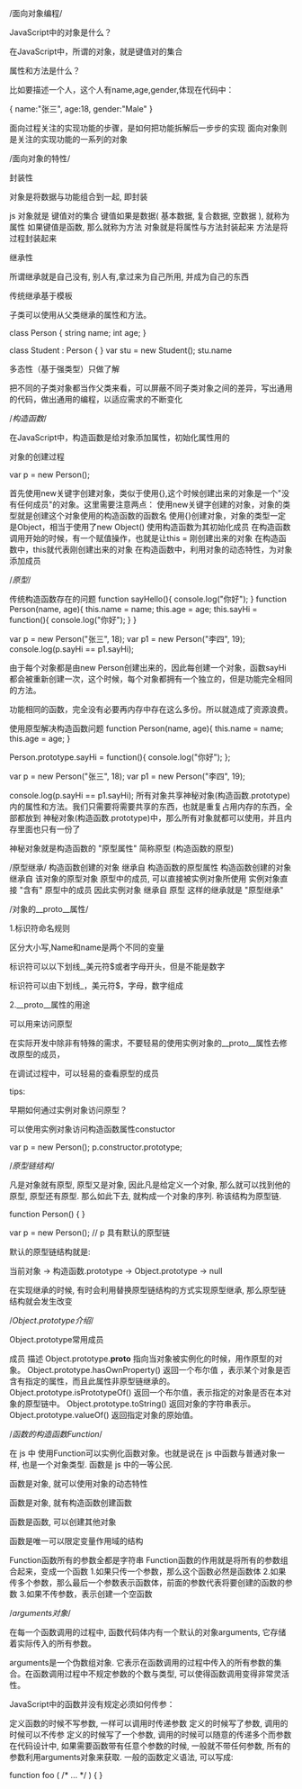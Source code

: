 /面向对象编程/

JavaScript中的对象是什么？

在JavaScript中，所谓的对象，就是键值对的集合

属性和方法是什么？

比如要描述一个人，这个人有name,age,gender,体现在代码中：

{ name:"张三", age:18, gender:"Male" }

面向过程关注的实现功能的步骤，是如何把功能拆解后一步步的实现
面向对象则是关注的实现功能的一系列的对象

/面向对象的特性/

封装性

对象是将数据与功能组合到一起, 即封装

js 对象就是 键值对的集合
键值如果是数据( 基本数据, 复合数据, 空数据 ), 就称为属性
如果键值是函数, 那么就称为方法
对象就是将属性与方法封装起来
方法是将过程封装起来

继承性

所谓继承就是自己没有, 别人有,拿过来为自己所用, 并成为自己的东西

传统继承基于模板

子类可以使用从父类继承的属性和方法。

class Person {
 string name;
 int age;
}

class Student : Person {
}
var stu = new Student();
stu.name

多态性（基于强类型）只做了解

把不同的子类对象都当作父类来看，可以屏蔽不同子类对象之间的差异，写出通用的代码，做出通用的编程，以适应需求的不断变化



/*构造函数*/

在JavaScript中，构造函数是给对象添加属性，初始化属性用的

对象的创建过程

var p = new Person();

首先使用new关键字创建对象，类似于使用{},这个时候创建出来的对象是一个"没有任何成员"的对象。这里需要注意两点：
使用new关键字创建的对象，对象的类型就是创建这个对象使用的构造函数的函数名
使用{}创建对象，对象的类型一定是Object，相当于使用了new Object()
使用构造函数为其初始化成员
在构造函数调用开始的时候，有一个赋值操作，也就是让this = 刚创建出来的对象
在构造函数中，this就代表刚创建出来的对象
在构造函数中，利用对象的动态特性，为对象添加成员

/*原型*/

传统构造函数存在的问题
function sayHello(){
    console.log("你好");
}
function Person(name, age){
    this.name = name;
    this.age = age;
    this.sayHi = function(){
        console.log("你好");
    }
}

var p = new Person("张三", 18);
var p1 = new Person("李四", 19);
console.log(p.sayHi == p1.sayHi);

由于每个对象都是由new Person创建出来的，因此每创建一个对象，函数sayHi都会被重新创建一次，这个时候，每个对象都拥有一个独立的，但是功能完全相同的方法。

功能相同的函数，完全没有必要再内存中存在这么多份。所以就造成了资源浪费。

使用原型解决构造函数问题
function Person(name, age){
    this.name = name;
    this.age = age;
}

Person.prototype.sayHi = function(){
    console.log("你好");
};

var p = new Person("张三", 18);
var p1 = new Person("李四", 19);

console.log(p.sayHi == p1.sayHi); 
所有对象共享神秘对象(构造函数.prototype)内的属性和方法。我们只需要将需要共享的东西，也就是重复占用内存的东西，全部都放到 神秘对象(构造函数.prototype)中，那么所有对象就都可以使用，并且内存里面也只有一份了

神秘对象就是构造函数的 "原型属性"
简称原型 (构造函数的原型)

/原型继承/
构造函数创建的对象 继承自 构造函数的原型属性
构造函数创建的对象 继承自 该对象的原型对象
原型中的成员, 可以直接被实例对象所使用
实例对象直接 "含有" 原型中的成员
因此实例对象 继承自 原型
这样的继承就是 "原型继承"


/对象的__proto__属性/

1.标识符命名规则

区分大小写,Name和name是两个不同的变量

标识符可以以下划线_,美元符$或者字母开头，但是不能是数字

标识符可以由下划线_，美元符$，字母，数字组成

2.__proto__属性的用途

可以用来访问原型

在实际开发中除非有特殊的需求，不要轻易的使用实例对象的__proto__属性去修改原型的成员，

在调试过程中，可以轻易的查看原型的成员

tips:

早期如何通过实例对象访问原型？

可以使用实例对象访问构造函数属性constuctor


var p = new Person();
p.constructor.prototype;


/*原型链结构*/

凡是对象就有原型, 原型又是对象, 因此凡是给定义一个对象, 那么就可以找到他的原型, 原型还有原型. 那么如此下去, 就构成一个对象的序列. 称该结构为原型链.


function Person() {
}

var p = new Person();
// p 具有默认的原型链

默认的原型链结构就是:

当前对象 -> 构造函数.prototype -> Object.prototype -> null

在实现继承的时候, 有时会利用替换原型链结构的方式实现原型继承, 那么原型链结构就会发生改变


/*Object.prototype介绍*/

Object.prototype常用成员

成员	                                   描述
Object.prototype.__proto__	指向当对象被实例化的时候，用作原型的对象。
Object.prototype.hasOwnProperty()	返回一个布尔值 ，表示某个对象是否含有指定的属性，而且此属性非原型链继承的。
Object.prototype.isPrototypeOf()	返回一个布尔值，表示指定的对象是否在本对象的原型链中。
Object.prototype.toString()	返回对象的字符串表示。
Object.prototype.valueOf()	返回指定对象的原始值。


/*函数的构造函数Function*/

在 js 中 使用Function可以实例化函数对象。也就是说在 js 中函数与普通对象一样, 也是一个对象类型. 函数是 js 中的一等公民.

函数是对象, 就可以使用对象的动态特性

函数是对象, 就有构造函数创建函数

函数是函数, 可以创建其他对象

函数是唯一可以限定变量作用域的结构

Function函数所有的参数全都是字符串
Function函数的作用就是将所有的参数组合起来，变成一个函数
1.如果只传一个参数，那么这个函数必然是函数体
2.如果传多个参数，那么最后一个参数表示函数体，前面的参数代表将要创建的函数的参数
3.如果不传参数，表示创建一个空函数


/*arguments对象*/

在每一个函数调用的过程中, 函数代码体内有一个默认的对象arguments, 它存储着实际传入的所有参数。

arguments是一个伪数组对象. 它表示在函数调用的过程中传入的所有参数的集合。在函数调用过程中不规定参数的个数与类型, 可以使得函数调用变得非常灵活性。

JavaScript中的函数并没有规定必须如何传参：

定义函数的时候不写参数, 一样可以调用时传递参数
定义的时候写了参数, 调用的时候可以不传参
定义的时候写了一个参数, 调用的时候可以随意的传递多个而参数
在代码设计中, 如果需要函数带有任意个参数的时候, 一般就不带任何参数, 所有的参数利用arguments对象来获取. 一般的函数定义语法, 可以写成:


function foo ( /* ... */ ) {
}
